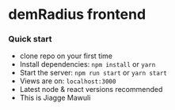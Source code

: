 # demRadius frontend 

### Quick start

- clone repo on your first time
- Install dependencies: `npm install` or `yarn`
- Start the server: `npm run start` or `yarn start`
- Views are on: `localhost:3000`
- Latest node & react versions recommended
- This is Jiagge Mawuli 